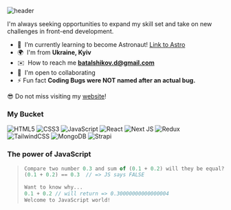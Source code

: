 ![header](https://capsule-render.vercel.app/api?type=waving&color=auto&height=220&section=header&text=Hi,%20My%20name%20is%20Dima&fontSize=56&animation=fadeIn&fontAlignY=38&desc=Welcome%20to%20my%20GitHub%20profile!&descAlignY=51&descAlign=62)
<br>

I'm always seeking opportunities to expand my skill set and take on new challenges in front-end development.
- 🧠  I’m currently learning to become Astronaut! <a href="https://astro.build/" target="_blank">Link to Astro</a>
- 🌍  I'm from **Ukraine, Kyiv**
- ✉️  How to reach me **batalshikov.d@gmail.com**
- 🤝  I'm open to collaborating
- ⚡ Fun fact **Coding Bugs were NOT named after an actual bug.**

😎 Do not miss visiting my <a href="https://batalshikov.com" target="_blank">website</a>!

### My Bucket
![HTML5](https://img.shields.io/badge/html5-%23E34F26.svg?style=for-the-badge&logo=html5&logoColor=white) ![CSS3](https://img.shields.io/badge/css3-%231572B6.svg?style=for-the-badge&logo=css3&logoColor=white) ![JavaScript](https://img.shields.io/badge/javascript-%23323330.svg?style=for-the-badge&logo=javascript&logoColor=%23F7DF1E) ![React](https://img.shields.io/badge/react-%2320232a.svg?style=for-the-badge&logo=react&logoColor=%2361DAFB)  ![Next JS](https://img.shields.io/badge/Next-black?style=for-the-badge&logo=next.js&logoColor=white) ![Redux](https://img.shields.io/badge/redux-%23593d88.svg?style=for-the-badge&logo=redux&logoColor=white) ![TailwindCSS](https://img.shields.io/badge/tailwindcss-%2338B2AC.svg?style=for-the-badge&logo=tailwind-css&logoColor=white) ![MongoDB](https://img.shields.io/badge/MongoDB-%234ea94b.svg?style=for-the-badge&logo=mongodb&logoColor=white) ![Strapi](https://img.shields.io/badge/strapi-%232E7EEA.svg?style=for-the-badge&logo=strapi&logoColor=white)

<!-- Icons generated using GPRM ( https://gprm.itsvg.in ) -->

### The power of JavaScript
> ```js
> Compare two number 0.3 and sum of (0.1 + 0.2) will they be equal? 
> (0.1 + 0.2) == 0.3  // => JS says FALSE
> 
> Want to know why...
> 0.1 + 0.2 // will return => 0.30000000000000004
> Welcome to JavaScript world!
> ```

